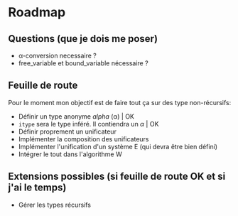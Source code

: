 
# Roadmap #

## Questions (que je dois me poser) ##

- α-conversion necessaire ?
- free\_variable et bound\_variable nécessaire ?

## Feuille de route ##

Pour le moment mon objectif est de faire tout ça sur des type non-récursifs:

- Définir un type anonyme *alpha* (α) | OK
- ```itype``` sera le type inféré. Il contiendra un *α* | OK
- Définir proprement un unificateur
- Implémenter la composition des unificateurs
- Implémenter l'unification d'un système E (qui devra être bien défini)
- Intégrer le tout dans l'algorithme W


## Extensions possibles (si feuille de route OK et si j'ai le temps) ##

- Gérer les types récursifs
